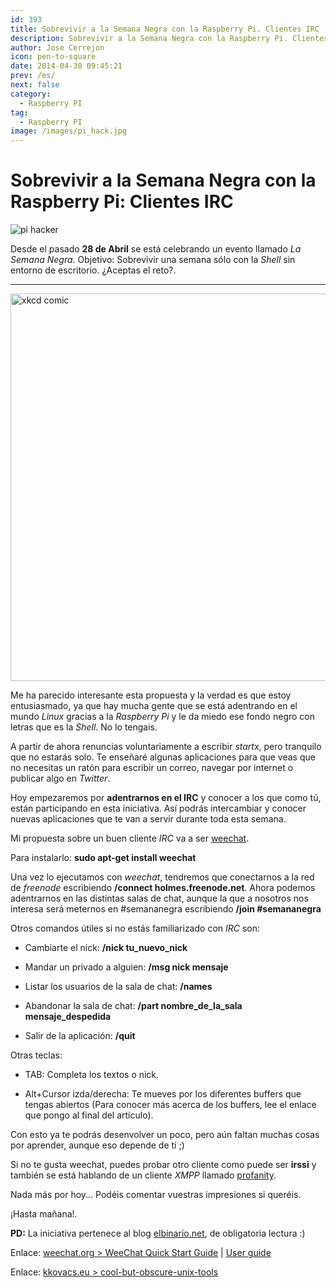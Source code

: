 ```yaml
---
id: 393
title: Sobrevivir a la Semana Negra con la Raspberry Pi. Clientes IRC
description: Sobrevivir a la Semana Negra con la Raspberry Pi. Clientes IRC
author: Jose Cerrejon
icon: pen-to-square
date: 2014-04-30 09:45:21
prev: /es/
next: false
category:
  - Raspberry PI
tag:
  - Raspberry PI
image: /images/pi_hack.jpg
---
```


# Sobrevivir a la Semana Negra con la Raspberry Pi: Clientes IRC

![pi hacker](/images/pi_hack.jpg)

Desde el pasado **28 de Abril** se está celebrando un evento llamado *La Semana Negra*. Objetivo: Sobrevivir una semana sólo con la *Shell* sin entorno de escritorio. ¿Aceptas el reto?.

- - -
<img src="http://imgs.xkcd.com/comics/tar.png" alt="xkcd comic" width="620px">

Me ha parecido interesante esta propuesta y la verdad es que estoy entusiasmado, ya que hay mucha gente que se está adentrando en el mundo *Linux* gracias a la *Raspberry Pi* y le da miedo ese fondo negro con letras que es la *Shell*. No lo tengais. 

A partir de ahora renuncias voluntariamente a escribir *startx*, pero tranquilo que no estarás solo. Te enseñaré algunas aplicaciones para que veas que no necesitas un ratón para escribir un correo, navegar por internet o publicar algo en *Twitter*.

Hoy empezaremos por **adentrarnos en el IRC** y conocer a los que como tú, están participando en esta iniciativa. Así podrás intercambiar y conocer nuevas aplicaciones que te van a servir durante toda esta semana.

Mi propuesta sobre un buen cliente *IRC* va a ser [weechat](http://www.weechat.org/).

Para instalarlo: **sudo apt-get install weechat**

Una vez lo ejecutamos con *weechat*, tendremos que conectarnos a la red de *freenode* escribiendo **/connect holmes.freenode.net**. Ahora podemos adentrarnos en las distintas salas de chat, aunque la que a nosotros nos interesa será meternos en #semananegra escribiendo **/join #semananegra**

Otros comandos útiles si no estás familiarizado con *IRC* son:

* Cambiarte el nick: **/nick tu_nuevo_nick**

* Mandar un privado a alguien: **/msg nick mensaje**

* Listar los usuarios de la sala de chat: **/names**

* Abandonar la sala de chat: **/part nombre_de_la_sala mensaje_despedida**

* Salir de la aplicación: **/quit**

Otras teclas:

* TAB: Completa los textos o nick.

* Alt+Cursor izda/derecha: Te mueves por los diferentes buffers que tengas abiertos (Para conocer más acerca de los buffers, lee el enlace que pongo al final del artículo).

Con esto ya te podrás desenvolver un poco, pero aún faltan muchas cosas por aprender, aunque eso depende de tí ;)

Si no te gusta weechat, puedes probar otro cliente como puede ser **irssi** y también se está hablando de un cliente *XMPP* llamado [profanity](http://www.profanity.im/index.html).

Nada más por hoy... Podéis comentar vuestras impresiones si queréis.

¡Hasta mañana!. 

**PD:** La iniciativa pertenece al blog [elbinario.net](http://elbinario.net/2014/04/21/semana-negra-sobrevivir-en-la-shell/), de obligatoria lectura :)

Enlace: [weechat.org > WeeChat Quick Start Guide](http://www.weechat.org/files/doc/devel/weechat_quickstart.es.html) | [User guide](http://www.weechat.org/files/doc/stable/weechat_user.en.html)

Enlace: [kkovacs.eu > cool-but-obscure-unix-tools](http://kkovacs.eu/cool-but-obscure-unix-tools)